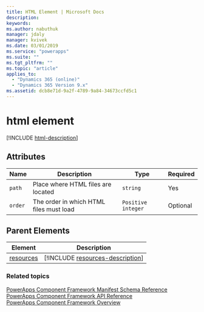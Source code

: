 ```yaml
---
title: HTML Element | Microsoft Docs
description: 
keywords:
ms.author: nabuthuk
manager: jdaly
manager: kvivek
ms.date: 03/01/2019
ms.service: "powerapps"
ms.suite: ""
ms.tgt_pltfrm: ""
ms.topic: "article"
applies_to: 
  - "Dynamics 365 (online)"
  - "Dynamics 365 Version 9.x"
ms.assetid: dcb8e71d-9a2f-4789-9a84-34673ccfd5c1
---
```


# html element

[!INCLUDE [html-description](includes/html-description.md)]

## Attributes

|Name|Description|Type|Required|
|--|--|--|--|
|`path`|Place where HTML files are located|`string`|Yes|
|`order`|The order in which HTML files must load|`Positive integer`|Optional|

## Parent Elements

|Element|Description|
|--|--|
|[resources](resources.md)|[!INCLUDE [resources-description](includes/resources-description.md)]|

### Related topics

[PowerApps Component Framework Manifest Schema Reference](index.md)<br/>
[PowerApps Component Framework API Reference](../reference/index.md)<br/>
[PowerApps Component Framework Overview](../overview.md)